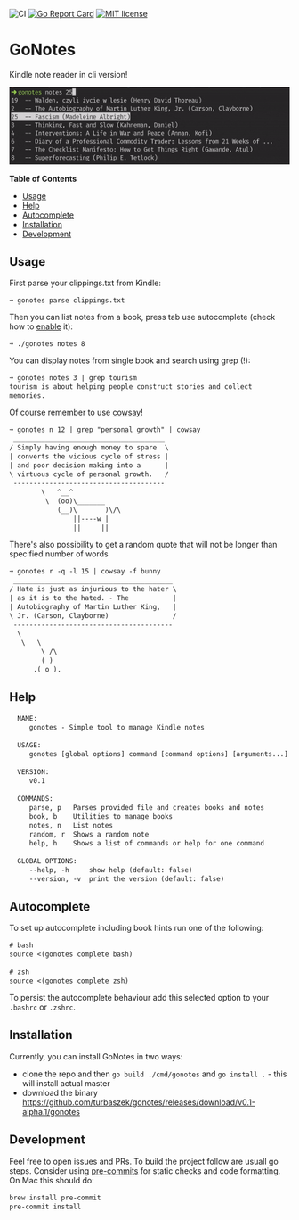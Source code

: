 ![CI](https://github.com/turbaszek/gonotes/workflows/CI/badge.svg)
[![Go Report Card](https://goreportcard.com/badge/github.com/turbaszek/gonotes)](https://goreportcard.com/report/github.com/turbaszek/gonotes)
[![MIT license](https://img.shields.io/badge/license-MIT-brightgreen.svg)](https://opensource.org/licenses/MIT)

# GoNotes
Kindle note reader in cli version!

![book_list](docs/list.gif)

<!-- START doctoc generated TOC please keep comment here to allow auto update -->
<!-- DON'T EDIT THIS SECTION, INSTEAD RE-RUN doctoc TO UPDATE -->
**Table of Contents**

- [Usage](#usage)
- [Help](#help)
- [Autocomplete](#autocomplete)
- [Installation](#installation)
- [Development](#development)

<!-- END doctoc generated TOC please keep comment here to allow auto update -->

## Usage
First parse your clippings.txt from Kindle:
```
➜ gonotes parse clippings.txt
```

Then you can list notes from a book, press tab use autocomplete
(check how to [enable](#autocomplete) it):
```
➜ ./gonotes notes 8
```

You can display notes from single book and search using grep (!):
```
➜ gonotes notes 3 | grep tourism
tourism is about helping people construct stories and collect memories.
```

Of course remember to use [cowsay](https://en.wikipedia.org/wiki/Cowsay)!
```
➜ gonotes n 12 | grep "personal growth" | cowsay
 ______________________________________
/ Simply having enough money to spare  \
| converts the vicious cycle of stress |
| and poor decision making into a      |
\ virtuous cycle of personal growth.   /
 --------------------------------------
        \   ^__^
         \  (oo)\_______
            (__)\       )\/\
                ||----w |
                ||     ||
```

There's also possibility to get a random quote that will not be longer than specified number of words
```
➜ gonotes r -q -l 15 | cowsay -f bunny
 ________________________________________
/ Hate is just as injurious to the hater \
| as it is to the hated. - The           |
| Autobiography of Martin Luther King,   |
\ Jr. (Carson, Clayborne)                /
 ----------------------------------------
  \
   \   \
        \ /\
        ( )
      .( o ).
```

## Help
<!-- AUTO_STAR -->
```
  NAME:
     gonotes - Simple tool to manage Kindle notes

  USAGE:
     gonotes [global options] command [command options] [arguments...]

  VERSION:
     v0.1

  COMMANDS:
     parse, p   Parses provided file and creates books and notes
     book, b    Utilities to manage books
     notes, n   List notes
     random, r  Shows a random note
     help, h    Shows a list of commands or help for one command

  GLOBAL OPTIONS:
     --help, -h     show help (default: false)
     --version, -v  print the version (default: false)
```
<!-- AUTO_END -->

## Autocomplete
To set up autocomplete including book hints run one of the following:
```
# bash
source <(gonotes complete bash)

# zsh
source <(gonotes complete zsh)
```
To persist the autocomplete behaviour add this selected option to
your `.bashrc` or `.zshrc`.

## Installation
Currently, you can install GoNotes in two ways:
- clone the repo and then `go build ./cmd/gonotes` and `go install .` - this will install actual master
- download the binary https://github.com/turbaszek/gonotes/releases/download/v0.1-alpha.1/gonotes

## Development
Feel free to open issues and PRs. To build the project follow are usuall go steps. Consider using
[pre-commits](https://pre-commit.com) for static checks and code formatting. On Mac this should do:
```
brew install pre-commit
pre-commit install
```
